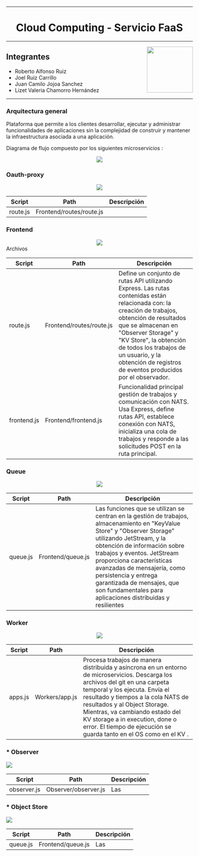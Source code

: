 
<center>

---

#  Cloud  Computing - Servicio FaaS

---

</center>

<img src="E:\1. MAESTRIA 9122023\4. Cloud Computing\ProyectoGit\CloudComputing\repositorio\Faas.png" align="right" height="124px"/>



## Integrantes
* Roberto Alfonso Ruiz
* Joel Ruiz Carrillo
* Juan Camilo Jojoa Sanchez
* Lizet Valeria Chamorro Hernández

---
 
 
### Arquitectura general

 Plataforma que permite a los clientes desarrollar, ejecutar y administrar funcionalidades de aplicaciones sin la complejidad de construir y mantener la infraestructura asociada a una aplicación.
 

 Diagrama de flujo compuesto por los siguientes  microservicios :
 
 <center>
 
<img src="E:\1. MAESTRIA 9122023\4. Cloud Computing\ProyectoGit\CloudComputing\repositorio\diagrama.png"/>

</center>


###  Oauth-proxy 


 <center>
 
<img src="E:\1. MAESTRIA 9122023\4. Cloud Computing\ProyectoGit\CloudComputing\repositorio\autenticacion.png"/>

 </center>

| Script  | Path | Descripción |
| ---------- | --------| ---------------| 
| route.js  | Frontend/routes/route.js|



###  Frontend 



 <center>
<img src="E:\1. MAESTRIA 9122023\4. Cloud Computing\ProyectoGit\CloudComputing\repositorio\frontend.png"/>
 </center>
Archivos

 
| Script  | Path | Descripción |
| ---------- | --------| ---------------| 
| route.js  | Frontend/routes/route.js| Define un conjunto de rutas API utilizando Express. Las rutas contenidas están relacionada con: la creación de trabajos, obtención de resultados que se almacenan en "Observer Storage" y "KV Store", la obtención de todos los trabajos de un usuario, y la obtención de registros de eventos producidos por el observador. |
| frontend.js|Frontend/frontend.js | Funcionalidad principal gestión de trabajos y  comunicación con NATS. Usa  Express, define rutas API, establece conexión con NATS, inicializa una cola de trabajos y responde a las solicitudes POST en la ruta principal.


### Queue

 <center>
<img src="E:\1. MAESTRIA 9122023\4. Cloud Computing\ProyectoGit\CloudComputing\repositorio\queue.png"/>
 </center>

| Script  | Path | Descripción |
| ---------- | --------| ------------|
| queue.js|Frontend/queue.js | Las funciones que se utilizan se centran en la gestión de trabajos, almacenamiento en "KeyValue Store" y "Observer Storage" utilizando JetStream, y la obtención de información sobre trabajos y eventos. JetStream proporciona características avanzadas de mensajería, como persistencia y entrega garantizada de mensajes, que son fundamentales para aplicaciones distribuidas y resilientes|

###  Worker

 <center>
<img src="E:\1. MAESTRIA 9122023\4. Cloud Computing\ProyectoGit\CloudComputing\repositorio\worker.png"/>
 </center>
 


| Script  | Path | Descripción |
| ---------- | --------| ------------|
| apps.js |Workers/app.js | Procesa trabajos de manera distribuida y asíncrona en un entorno de microservicios.  Descarga los archivos del git en una carpeta temporal y los ejecuta. Envía el resultado y tiempos a la cola NATS de resultados y al Object Storage. Mientras, va cambiando estado del KV storage a in execution, done o error. El tiempo de ejecución se guarda tanto en el OS como en el KV .  |





### * Observer

<img src=/>

| Script  | Path | Descripción |
| ---------- | --------| ------------|
| observer.js|Observer/observer.js | Las  |


### * Object Store

<img src=/>

| Script  | Path | Descripción |
| ---------- | --------| ------------|
| queue.js|Frontend/queue.js | Las  |




